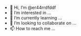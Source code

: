 - 👋 Hi, I’m @er44rrdfddf
- 👀 I’m interested in ...
- 🌱 I’m currently learning ...
- 💞️ I’m looking to collaborate on ...
- 📫 How to reach me ...

<!---
er44rrdfddf/er44rrdfddf is a ✨ special ✨ repository because its `README.md` (this file) appears on your GitHub profile.
You can click the Preview link to take a look at your changes.
--->
